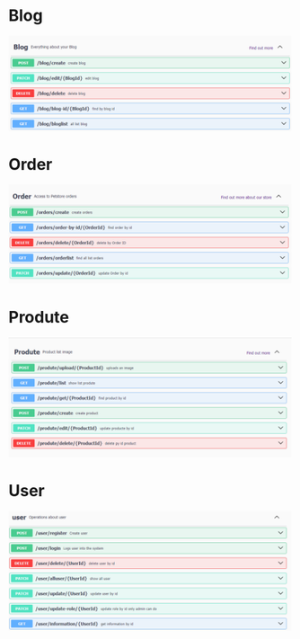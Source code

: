 # Blog

![Alt text](./Blog.png)

# Order

![Alt text](./Order.png)

# Produte

![Alt text](./Produte.png)

# User

![Alt text](./User.png)

